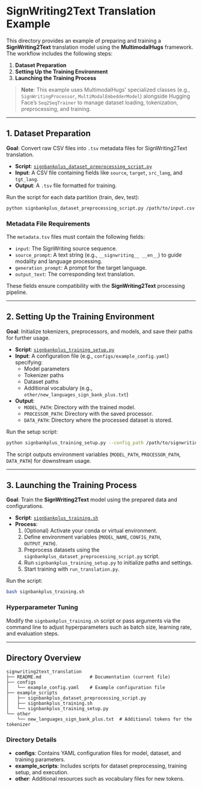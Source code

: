 
# SignWriting2Text Translation Example

This directory provides an example of preparing and training a **SignWriting2Text** translation model using the **MultimodalHugs** framework. The workflow includes the following steps:

1. **Dataset Preparation**
2. **Setting Up the Training Environment**
3. **Launching the Training Process**

> **Note**: This example uses MultimodalHugs' specialized classes (e.g., `SignWritingProcessor`, `MultiModalEmbedderModel`) alongside Hugging Face’s `Seq2SeqTrainer` to manage dataset loading, tokenization, preprocessing, and training.

---

## 1. Dataset Preparation

**Goal**: Convert raw CSV files into `.tsv` metadata files for SignWriting2Text translation.

- **Script**: [`signbankplus_dataset_preprocessing_script.py`](./example_scripts/signbankplus_dataset_preprocessing_script.py)
- **Input**: A CSV file containing fields like `source`, `target`, `src_lang`, and `tgt_lang`.
- **Output**: A `.tsv` file formatted for training.

Run the script for each data partition (train, dev, test):
```bash
python signbankplus_dataset_preprocessing_script.py /path/to/input.csv /path/to/output.tsv
```

### Metadata File Requirements

The `metadata.tsv` files must contain the following fields:

- `input`: The SignWriting source sequence.
- `source_prompt`: A text string (e.g., `__signwriting__ __en__`) to guide modality and language processing.
- `generation_prompt`: A prompt for the target language.
- `output_text`: The corresponding text translation.

These fields ensure compatibility with the **SignWriting2Text** processing pipeline.

---

## 2. Setting Up the Training Environment

**Goal**: Initialize tokenizers, preprocessors, and models, and save their paths for further usage.

- **Script**: [`signbankplus_training_setup.py`](./example_scripts/signbankplus_training_setup.py)
- **Input**: A configuration file (e.g., `configs/example_config.yaml`) specifying:
  - Model parameters
  - Tokenizer paths
  - Dataset paths
  - Additional vocabulary (e.g., `other/new_languages_sign_bank_plus.txt`)
- **Output**:
  - `MODEL_PATH`: Directory with the trained model.
  - `PROCESSOR_PATH`: Directory with the saved processor.
  - `DATA_PATH`: Directory where the processed dataset is stored.

Run the setup script:

```bash
python signbankplus_training_setup.py --config_path /path/to/signwriting_config.yaml
```

The script outputs environment variables (`MODEL_PATH`, `PROCESSOR_PATH`, `DATA_PATH`) for downstream usage.

---

## 3. Launching the Training Process

**Goal**: Train the **SignWriting2Text** model using the prepared data and configurations.

- **Script**: [`signbankplus_training.sh`](./example_scripts/signbankplus_training.sh)
- **Process**:
  1. (Optional) Activate your conda or virtual environment.
  2. Define environment variables (`MODEL_NAME`, `CONFIG_PATH`, `OUTPUT_PATH`).
  3. Preprocess datasets using the `signbankplus_dataset_preprocessing_script.py` script.
  4. Run `signbankplus_training_setup.py` to initialize paths and settings.
  5. Start training with `run_translation.py`.

Run the script:

```bash
bash signbankplus_training.sh
```

### Hyperparameter Tuning

Modify the `signbankplus_training.sh` script or pass arguments via the command line to adjust hyperparameters such as batch size, learning rate, and evaluation steps.

---

## Directory Overview

```plaintext
signwriting2text_translation
├── README.md                  # Documentation (current file)
├── configs
│   └── example_config.yaml    # Example configuration file
├── example_scripts
│   ├── signbankplus_dataset_preprocessing_script.py
│   ├── signbankplus_training.sh
│   └── signbankplus_training_setup.py
└── other
    └── new_languages_sign_bank_plus.txt  # Additional tokens for the tokenizer
```

### Directory Details
- **configs**: Contains YAML configuration files for model, dataset, and training parameters.
- **example_scripts**: Includes scripts for dataset preprocessing, training setup, and execution.
- **other**: Additional resources such as vocabulary files for new tokens.
